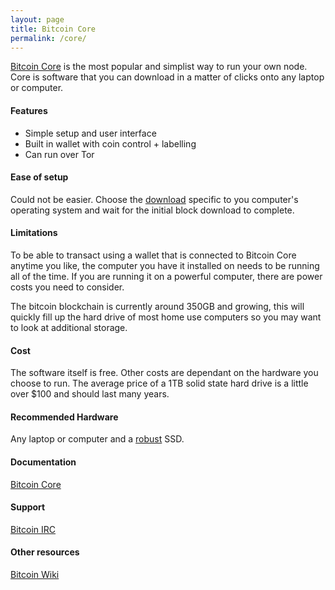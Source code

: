 ```yaml
---
layout: page
title: Bitcoin Core
permalink: /core/
---
```


[Bitcoin Core](https://bitcoincore.org/) is the most popular and simplist way to run your own node. Core is software that you can download in a matter of clicks onto any laptop or computer.

#### Features

* Simple setup and user interface
* Built in wallet with coin control + labelling
* Can run over Tor

#### Ease of setup

Could not be easier. Choose the [download](https://bitcoin.org/en/download) specific to you computer's operating system and wait for the initial block download to complete.

#### Limitations

To be able to transact using a wallet that is connected to Bitcoin Core anytime you like, the computer you have it installed on needs to be running all of the time. If you are running it on a powerful computer, there are power costs you need to consider.

The bitcoin blockchain is currently around 350GB and growing, this will quickly fill up the hard drive of most home use computers so you may want to look at additional storage.

#### Cost

The software itself is free. Other costs are dependant on the hardware you choose to run. The average price of a 1TB solid state hard drive is a little over $100 and should last many years.

#### Recommended Hardware

Any laptop or computer and a [robust](https://www.amazon.com/SAMSUNG-Portable-SSD-1TB-MU-PC1T0H/dp/B0874YJP92/ref=sr_1_3?dchild=1&keywords=samsung+1tb+ssd+t5&qid=1603541969&sr=8-3) SSD. 

#### Documentation

[Bitcoin Core](https://bitcoin.org/en/bitcoin-core/help)

#### Support

[Bitcoin IRC](https://bitcoin.org/en/bitcoin-core/help#live)

#### Other resources

[Bitcoin Wiki](https://en.bitcoin.it/wiki/Help:Installing_Bitcoin_Core)
